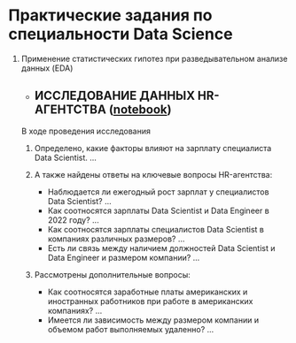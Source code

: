 # Практические задания по специальности Data Science

1. Применение статистических гипотез при разведывательном анализе данных (EDA)
    - ## ИССЛЕДОВАНИЕ ДАННЫХ HR-АГЕНТСТВА ([notebook](https://github.com/Walde-r/Training_DS/blob/main/Практические%20задания/Практика%20Стат%20тест%20при%20EDA.ipynb))

    В ходе проведения исследования
    1. Определено, какие факторы влияют на зарплату специалиста Data Scientist.
        ...

    2. А также найдены ответы на ключевые вопросы HR-агентства:
        - Наблюдается ли ежегодный рост зарплат у специалистов Data Scientist?
            ...
        - Как соотносятся зарплаты Data Scientist и Data Engineer в 2022 году?
            ...
        - Как соотносятся зарплаты специалистов Data Scientist в компаниях различных размеров?
            ...
        - Есть ли связь между наличием должностей Data Scientist и Data Engineer и размером компании?
            ...

    3. Рассмотрены дополнительные вопросы:
        - Как соотносятся заработные платы американских и иностранных работников при работе в американских компаниях?
            ...
        - Имеется ли зависимость между размером компании и объемом работ выполняемых удаленно?
            ...
